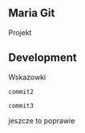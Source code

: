 ## Maria Git

Projekt

## Development

Wskazowki

```
commit2
```

```
commit3
```

jeszcze to poprawie
